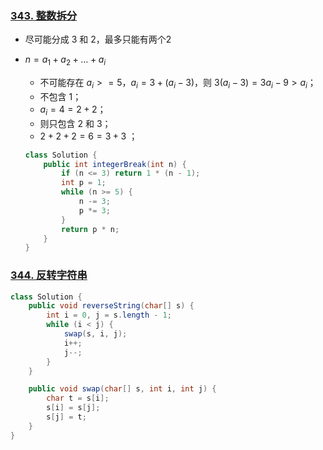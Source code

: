 ### [343. 整数拆分](https://leetcode-cn.com/problems/integer-break/)

* 尽可能分成 3 和 2，最多只能有两个2

* $n=a_1+a_2+...+a_i$

  * 不可能存在 $a_i>=5$，$a_i=3+(a_i-3)$，则 $3(a_i-3)=3a_i-9>a_i$；
  * 不包含 1；
  * $a_i=4=2+2$；
  * 则只包含 2 和 3；
  * $2+2+2=6=3+3$ ；

  ```java
  class Solution {
      public int integerBreak(int n) {
          if (n <= 3) return 1 * (n - 1);
          int p = 1;
          while (n >= 5) {
              n -= 3;
              p *= 3;
          }
          return p * n;
      }
  }
  ```

### [344. 反转字符串](https://leetcode-cn.com/problems/reverse-string/)

```java
class Solution {
    public void reverseString(char[] s) {
        int i = 0, j = s.length - 1;
        while (i < j) {
            swap(s, i, j);
            i++;
            j--;
        }
    }

    public void swap(char[] s, int i, int j) {
        char t = s[i];
        s[i] = s[j];
        s[j] = t;
    }
}
```

